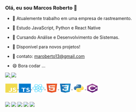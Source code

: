 ### Olá, eu sou Marcos Roberto 👋




- 🔭 Atualemente trabalho em uma empresa de rastreamento.
- 🌱 Estudo JavaScript, Python e React Native
- 👯 Cursando Análise e Desenvolvimento de Sistemas.
- 🤔 Disponivel para novos projetos!
- 💬 contato: maroberto13@gmail.com

- 😄 Bora codar ...

<div>
  <a href="https://github.com/maroberto">
  <img height="180em" src="https://github-readme-stats.vercel.app/api?username=maroberto&show_icons=true&theme=dracula&include_all_commits=true&count_private=true"/>
  <img height="180em" src="https://github-readme-stats.vercel.app/api/top-langs/?username=maroberto&layout=compact&langs_count=7&theme=dracula"/>
</div>

<div style="display: inline_block"><br>
  <img align="center" alt="Rafa-Js" height="30" width="40" src="https://raw.githubusercontent.com/devicons/devicon/master/icons/javascript/javascript-plain.svg">
  <img align="center" alt="Rafa-Ts" height="30" width="40" src="https://raw.githubusercontent.com/devicons/devicon/master/icons/typescript/typescript-plain.svg">
  <img align="center" alt="Rafa-React" height="30" width="40" src="https://raw.githubusercontent.com/devicons/devicon/master/icons/react/react-original.svg">
  <img align="center" alt="Rafa-HTML" height="30" width="40" src="https://raw.githubusercontent.com/devicons/devicon/master/icons/html5/html5-original.svg">
  <img align="center" alt="Rafa-CSS" height="30" width="40" src="https://raw.githubusercontent.com/devicons/devicon/master/icons/css3/css3-original.svg">
  <img align="center" alt="Rafa-Python" height="30" width="40" src="https://raw.githubusercontent.com/devicons/devicon/master/icons/python/python-original.svg">
  <img align="center" alt="Rafa-Csharp" height="30" width="40" src="https://raw.githubusercontent.com/devicons/devicon/master/icons/csharp/csharp-original.svg">
 
</div>

##
  
<div>
<a href = "mailto:maroberto13@gmail.com"><img src="https://img.shields.io/badge/-Gmail-%23333?style=for-the-badge&logo=gmail&logoColor=white" target="_blank"></a> 
<a href = "linkedin.com/in/marcos-roberto-moreira-4186111b2" target="_blank"><img src="https://img.shields.io/badge/-LinkedIn-%230077B5?style=for-the-badge&logo =linkedin&logoColor=white" target="_blank"></a>  
<a href="https://ubuntu.com/download"><img src="https://img.shields.io/badge/Ubuntu-E95420?style=for-the-badge&logo=ubuntu&logoColor=white" target="_blank"></a>  
<a href = "https://developer.apple.com/"><img src="https://img.shields.io/badge/iOS-000000?style=for-the-badge&logo=ios&logoColor=white"_blank"></a>
<a href = "https://developer.android.com/studio?hl=pt&gclsrc=ds&gclsrc=ds"><img src="https://img.shields.io/badge/Android-3DDC84?style=for-the badge&logo=android&logoColor=white" target="_blank"></a>  
 
</div>  
